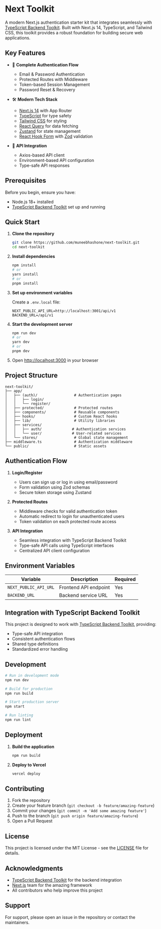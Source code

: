 # Next Toolkit

A modern Next.js authentication starter kit that integrates seamlessly with [TypeScript Backend Toolkit](https://github.com/muneebhashone/typescript-backend-toolkit). Built with Next.js 14, TypeScript, and Tailwind CSS, this toolkit provides a robust foundation for building secure web applications.

## Key Features

- 🔐 **Complete Authentication Flow**
  - Email & Password Authentication
  - Protected Routes with Middleware
  - Token-based Session Management
  - Password Reset & Recovery

- 🛠️ **Modern Tech Stack**
  - [Next.js 14](https://nextjs.org/) with App Router
  - [TypeScript](https://www.typescriptlang.org/) for type safety
  - [Tailwind CSS](https://tailwindcss.com/) for styling
  - [React Query](https://tanstack.com/query/latest) for data fetching
  - [Zustand](https://zustand-demo.pmnd.rs/) for state management
  - [React Hook Form](https://react-hook-form.com/) with [Zod](https://zod.dev/) validation

- 🔄 **API Integration**
  - Axios-based API client
  - Environment-based API configuration
  - Type-safe API responses

## Prerequisites

Before you begin, ensure you have:
- Node.js 18+ installed
- [TypeScript Backend Toolkit](https://github.com/muneebhashone/typescript-backend-toolkit) set up and running

## Quick Start

1. **Clone the repository**
   ```bash
   git clone https://github.com/muneebhashone/next-toolkit.git
   cd next-toolkit
   ```

2. **Install dependencies**
   ```bash
   npm install
   # or
   yarn install
   # or
   pnpm install
   ```

3. **Set up environment variables**
   
   Create a `.env.local` file:
   ```env
   NEXT_PUBLIC_API_URL=http://localhost:3001/api/v1
   BACKEND_URL=/api/v1
   ```

4. **Start the development server**
   ```bash
   npm run dev
   # or
   yarn dev
   # or
   pnpm dev
   ```

5. Open [http://localhost:3000](http://localhost:3000) in your browser

## Project Structure

```
next-toolkit/
├── app/
│   ├── (auth)/                 # Authentication pages
│   │   ├── login/             
│   │   └── register/          
│   ├── protected/              # Protected routes
│   ├── components/             # Reusable components
│   ├── hooks/                  # Custom React hooks
│   ├── lib/                    # Utility libraries
│   ├── services/              
│   │   ├── auth/              # Authentication services
│   │   └── user/              # User-related services
│   └── stores/                 # Global state management
├── middleware.ts               # Authentication middleware
└── public/                     # Static assets
```

## Authentication Flow

1. **Login/Register**
   - Users can sign up or log in using email/password
   - Form validation using Zod schemas
   - Secure token storage using Zustand

2. **Protected Routes**
   - Middleware checks for valid authentication token
   - Automatic redirect to login for unauthenticated users
   - Token validation on each protected route access

3. **API Integration**
   - Seamless integration with TypeScript Backend Toolkit
   - Type-safe API calls using TypeScript interfaces
   - Centralized API client configuration

## Environment Variables

| Variable | Description | Required |
|----------|-------------|----------|
| `NEXT_PUBLIC_API_URL` | Frontend API endpoint | Yes |
| `BACKEND_URL` | Backend service URL | Yes |

## Integration with TypeScript Backend Toolkit

This project is designed to work with [TypeScript Backend Toolkit](https://github.com/muneebhashone/typescript-backend-toolkit), providing:

- Type-safe API integration
- Consistent authentication flows
- Shared type definitions
- Standardized error handling

## Development

```bash
# Run in development mode
npm run dev

# Build for production
npm run build

# Start production server
npm start

# Run linting
npm run lint
```

## Deployment

1. **Build the application**
   ```bash
   npm run build
   ```

2. **Deploy to Vercel**
   ```bash
   vercel deploy
   ```

## Contributing

1. Fork the repository
2. Create your feature branch (`git checkout -b feature/amazing-feature`)
3. Commit your changes (`git commit -m 'Add some amazing feature'`)
4. Push to the branch (`git push origin feature/amazing-feature`)
5. Open a Pull Request

## License

This project is licensed under the MIT License - see the [LICENSE](LICENSE) file for details.

## Acknowledgments

- [TypeScript Backend Toolkit](https://github.com/muneebhashone/typescript-backend-toolkit) for the backend integration
- [Next.js](https://nextjs.org/) team for the amazing framework
- All contributors who help improve this project

## Support

For support, please open an issue in the repository or contact the maintainers.
